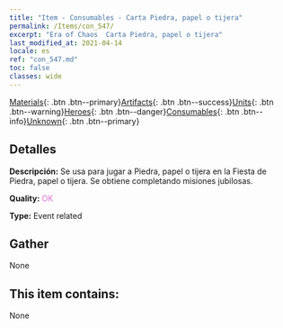 ```yaml
---
title: "Item - Consumables - Carta Piedra, papel o tijera"
permalink: /Items/con_547/
excerpt: "Era of Chaos  Carta Piedra, papel o tijera"
last_modified_at: 2021-04-14
locale: es
ref: "con_547.md"
toc: false
classes: wide
---
```

 [Materials](/es/Items/){: .btn .btn--primary}[Artifacts](/es/Items/Artifacts/){: .btn .btn--success}[Units](/es/Items/Units/){: .btn .btn--warning}[Heroes](/es/Items/Heroes/){: .btn .btn--danger}[Consumables](/es/Items/Consumables/){: .btn .btn--info}[Unknown](/es/Items/Unknown/){: .btn .btn--primary}

## Detalles
 **Descripción:** Se usa para jugar a Piedra, papel o tijera en la Fiesta de Piedra, papel o tijera. Se obtiene completando misiones jubilosas.

 **Quality:** <span style="color: #DA70D6">OK</span>

 **Type:** Event related

## Gather

  None

## This item contains:

  None

